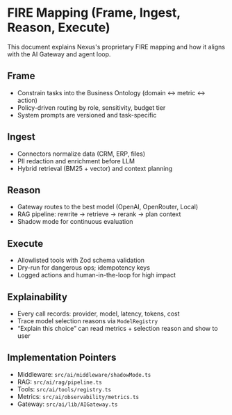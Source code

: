 # FIRE Mapping (Frame, Ingest, Reason, Execute)

This document explains Nexus's proprietary FIRE mapping and how it aligns with the AI Gateway and agent loop.

## Frame
- Constrain tasks into the Business Ontology (domain ↔ metric ↔ action)
- Policy-driven routing by role, sensitivity, budget tier
- System prompts are versioned and task-specific

## Ingest
- Connectors normalize data (CRM, ERP, files)
- PII redaction and enrichment before LLM
- Hybrid retrieval (BM25 + vector) and context planning

## Reason
- Gateway routes to the best model (OpenAI, OpenRouter, Local)
- RAG pipeline: rewrite → retrieve → rerank → plan context
- Shadow mode for continuous evaluation

## Execute
- Allowlisted tools with Zod schema validation
- Dry-run for dangerous ops; idempotency keys
- Logged actions and human-in-the-loop for high impact

## Explainability
- Every call records: provider, model, latency, tokens, cost
- Trace model selection reasons via `ModelRegistry`
- “Explain this choice” can read metrics + selection reason and show to user

## Implementation Pointers
- Middleware: `src/ai/middleware/shadowMode.ts`
- RAG: `src/ai/rag/pipeline.ts`
- Tools: `src/ai/tools/registry.ts`
- Metrics: `src/ai/observability/metrics.ts`
- Gateway: `src/ai/lib/AIGateway.ts`
